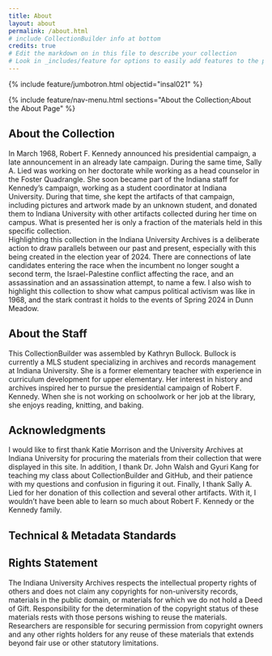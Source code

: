 ```yaml
---
title: About
layout: about
permalink: /about.html
# include CollectionBuilder info at bottom
credits: true
# Edit the markdown on in this file to describe your collection
# Look in _includes/feature for options to easily add features to the page
---
```


{% include feature/jumbotron.html objectid="insal021" %}

{% include feature/nav-menu.html sections="About the Collection;About the About Page" %}

## About the Collection  
In March 1968, Robert F. Kennedy announced his presidential campaign, a late announcement in an already late campaign. During the same time, Sally A. Lied was working on her doctorate while working as a head counselor in the Foster Quadrangle. She soon became part of the Indiana staff for Kennedy’s campaign, working as a student coordinator at Indiana University. During that time, she kept the artifacts of that campaign, including pictures and artwork made by an unknown student, and donated them to Indiana University with other artifacts collected during her time on campus. What is presented her is only a fraction of the materials held in this specific collection.  
Highlighting this collection in the Indiana University Archives is a deliberate action to draw parallels between our past and present, especially with this being created in the election year of 2024. There are connections of late candidates entering the race when the incumbent no longer sought a second term, the Israel-Palestine conflict affecting the race, and  an assassination and an assassination attempt, to name a few. I also wish to highlight this collection to show what campus political activism was like in 1968, and the stark contrast it holds to the events of Spring 2024 in Dunn Meadow. 

## About the Staff  
This CollectionBuilder was assembled by Kathryn Bullock. Bullock is currently a MLS student specializing in archives and records management at Indiana University. She is a former elementary teacher with experience in curriculum development for upper elementary. Her interest in history and archives inspired her to pursue the presidential campaign of Robert F. Kennedy. When she is not working on schoolwork or her job at the library, she enjoys reading, knitting, and baking.

## Acknowledgments  
I would like to first thank Katie Morrison and the University Archives at Indiana University for procuring the materials from their collection that were displayed in this site. In addition, I thank Dr. John Walsh and Gyuri Kang for teaching my class about CollectionBuilder and GitHub, and their patience with my questions and confusion in figuring it out. Finally, I thank Sally A. Lied for her donation of this collection and several other artifacts. With it, I wouldn’t have been able to learn so much about Robert F. Kennedy or the Kennedy family.

## Technical & Metadata Standards  


## Rights Statement  
The Indiana University Archives respects the intellectual property rights of others and does not claim any copyrights for non-university records, materials in the public domain, or materials for which we do not hold a Deed of Gift. Responsibility for the determination of the copyright status of these materials rests with those persons wishing to reuse the materials. Researchers are responsible for securing permission from copyright owners and any other rights holders for any reuse of these materials that extends beyond fair use or other statutory limitations.

<!-- IMPORTANT!!! DELETE this comment and the include below when you are finished editing this page for your collection. The include below introduces about page features. They will show up on your collection's about page until you delete it.  -->
